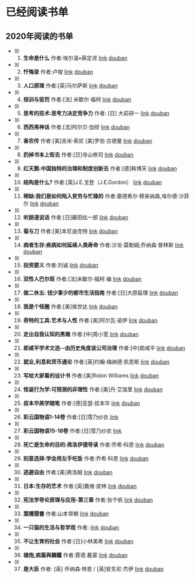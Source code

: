 # 已经阅读书单

## 2020年阅读的书单
- [x] 1. **生命是什么**  作者:埃尔温•薛定谔 [link](./book/2020/生命是什么.md) [douban](https://book.douban.com/subject/1317485/)
- [x] 2. **忏悔录**  作者:卢梭 [link](./book/2020/忏悔录.md) [douban](https://book.douban.com/subject/5437037/)
- [x] 3. **人口原理**  作者:[英]马尔萨斯 [link](./book/2020/人口原理.md) [douban](https://book.douban.com/subject/1274030/)
- [x] 4. **规训与惩罚**  作者:[法] 米歇尔·福柯 [link](./book/2020/规训与惩罚.md) [douban](https://book.douban.com/subject/1012307/)
- [x] 5. **思考的技术:思考力决定竞争力**  作者: [日] 大前研一 [link](./book/2020/思考的技术-思考力决定竞争力.md) [douban](https://book.douban.com/subject/5325852/)
- [x] 6. **西西弗神话**  作者:[法]阿尔贝·加缪 [link](./book/2020/西西弗神话.md) [douban](https://book.douban.com/subject/24257403/)
- [x] 7. **香农传**  作者:[美]吉米·索尼 [美]罗伯·古德曼 [link](./book/2020/香农传.md) [douban](https://book.douban.com/subject/30320103/)
- [x] 8. **扔掉书本上街去**  作者:[日]寺山修司 [link](./book/2020/扔掉书本上街去.md) [douban](https://book.douban.com/subject/27013392/)
- [x] 9. **红天鹅:中国独特的治理和制度创新去**  作者:[德]韩博天 [link](./book/2020/红天鹅-中国独特的治理和制度创新.md) [douban](https://book.douban.com/subject/30389731/)
- [x] 10. **结构是什么?**  作者:[英]J.E.戈登（J.E.Gordon） [link](./book/2020/红天鹅-结构是什么.md) [douban](https://book.douban.com/subject/34778204/)
- [x] 11. **稀缺:我们是如何陷入贫穷与忙碌的**  作者:塞德希尔·穆来纳森,埃尔德·沙菲尔 [link](./book/2020/稀缺-我们是如何陷入贫穷与忙碌的.md) [douban](https://book.douban.com/subject/26178426/)
- [x] 12. **听肠道说话**  作者:[日]藤田纮一郎 [link](./book/2020/听肠道说话.md) [douban](https://book.douban.com/subject/27111770/)
- [x] 13. **菊与刀**  作者:[美]本尼迪克特 [link](./book/2020/菊与刀.md) [douban](https://book.douban.com/subject/1022238/)
- [x] 14. **病者生存:疾病如何延续人类寿命**  作者:沙龙·莫勒姆;乔纳森·普林斯 [link](./book/2020/病者生存-疾病如何延续人类寿命.md) [douban](https://book.douban.com/subject/30219713/)
- [x] 15. **投资要义**  作者:刘诚 [link](./book/2020/投资要义.md) [douban](https://book.douban.com/subject/27173829/)
- [x] 16. **双性人巴尔班**  作者:[法]米歇尔·福柯 编 [link](./book/2020/投资要义.md) [douban](https://book.douban.com/subject/30422637/)
- [x] 17. **做二休五: 钱少事少的都市生活指南** 作者:[日]大原扁理  [link](./book/2020/做二休五-钱少事少的都市生活指南.md) [douban](https://book.douban.com/subject/30413046/)
- [x] 18. **我是个怪圈** 作者:[美]侯世达  [link](./book/2020/我是个怪圈.md) [douban](https://book.douban.com/subject/30335756/)
- [x] 19. **奇特的工具:艺术与人性** 作者:[美]阿尔瓦·诺伊  [link](./book/2020/奇特的工具-艺术与人性.md) [douban](https://book.douban.com/subject/35027985/)
- [x] 20. **走出自我认知的黑箱** 作者:[中]周小宽  [link](./book/2020/走出自我认知的黑箱.md) [douban](https://book.douban.com/subject/34997632/)
- [x] 21. **郎咸平学术文选\-\-由历史角度谈公司治理** 作者:[中]郎咸平 [link](./book/2020/郎咸平学术文选-由历史角度谈公司治理.md) [douban](https://book.douban.com/subject/2326487/)
- [x] 22. **就业,利息和货币通论** 作者:[英]约翰·梅纳德·凯恩斯  [link](./book/2020/就业利息和货币通论.md) [douban](https://book.douban.com/subject/1137246/)
- [x] 23. **写给大家看的设计书**  作者:[美]Robin Williams  [link](./book/2020/写给大家看的设计书.md) [douban](https://book.douban.com/subject/3323633/)
- [x] 24. **怪诞行为学:可预测的非理性** 作者:[美]丹·艾瑞里  [link](./book/2020/怪诞行为学-可预测的非理性.md) [douban](https://book.douban.com/subject/4929844/)
- [x] 25. **叔本华美学随笔** 作者:[德]亚瑟·叔本华  [link](./book/2020/叔本华美学随笔.md) [douban](https://book.douban.com/subject/3463292/)
- [x] 26. **彩云国物语1-14卷** 作者:[日]雪乃纱衣 [link](./book/2020/彩云国物语.md)
- [x] 27. **彩云国物语15-18卷** 作者:[日]雪乃纱衣 [link](./book/2020/彩云国物语2.md)
- [x] 28. **死亡是生命的目的:弗洛伊德导读** 作者:乔希·科恩 [link](./book/2020/死亡是生命的目的-弗洛伊德导读.md) [douban](https://book.douban.com/subject/26936525/)
- [x] 29. **刻意选择:学会用左手吃饭** 作者:乔希·科恩 [link](./book/2020/刻意选择-学会用左手吃饭.md) [douban](https://book.douban.com/subject/30376774/)
- [x] 30. **逃避自由** 作者:[美]弗洛姆 [link](./book/2020/逃避自由.md) [douban](https://book.douban.com/subject/26418475/)
- [x] 31. **日本:生存的艺术** 作者:\[英\]戴维·皮林 [link](./book/2020/日本-生存的艺术.md) [douban](https://book.douban.com/subject/34917735/)
- [x] 32. **宪法学导论原理与应用-第三章** 作者:张千帆 [link](./book/2020/宪法学导论原理与应用-第三章.md) [douban](https://book.douban.com/subject/25918941/)
- [x] 33. **葉隱聞書** 作者:山本常朝 [link](./book/2020/葉隱聞書.md) [douban](https://book.douban.com/subject/2988751/)
- [x] 34. **一只猫的生活与哲学观** 作者: [link](./book/2020/一只猫的生活与哲学观.md) [douban](https://book.douban.com/subject/34861340/)
- [x] 35. **不让生育的社会** 作者:\[日\]小林美希 [link](./book/2020/不让生育的社会.md) [douban](https://book.douban.com/subject/35127691/)
- [x] 36. **槍炮,病菌與鋼鐵** 作者:賈德.戴蒙 [link](./book/2020/槍炮-病菌與鋼鐵.md) [douban](https://book.douban.com/subject/34428592/)
- [x] 37. **是大臣** 作者: \[英\] 乔纳森·林恩 / \[英\]安东尼·杰伊 [link](./book/2020/是大臣.md) [douban](https://book.douban.com/subject/1768001/)
